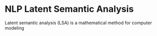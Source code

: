 # NLP Latent Semantic Analysis

Latent semantic analysis (LSA) is a mathematical method for computer modeling
